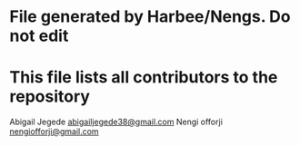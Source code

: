 # File generated by Harbee/Nengs. Do not edit
# This file lists all contributors to the repository

Abigail Jegede <abigailjegede38@gmail.com>
Nengi offorji <nengiofforji@gmail.com>
